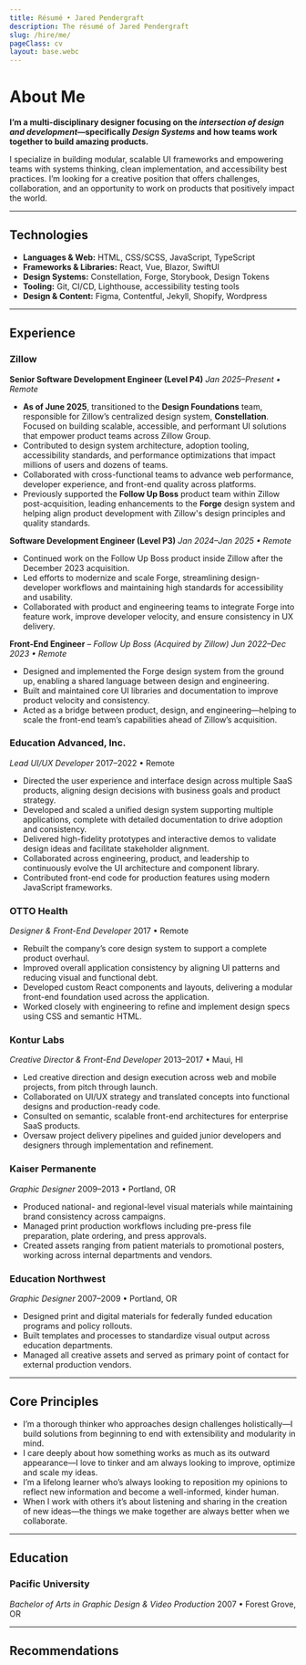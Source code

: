 ```yaml
---
title: Résumé • Jared Pendergraft
description: The résumé of Jared Pendergraft
slug: /hire/me/
pageClass: cv
layout: base.webc
---
```


# About Me

**I’m a multi-disciplinary designer focusing on the _intersection of design and development_—specifically _Design Systems_ and how teams work together to build amazing products.**

I specialize in building modular, scalable UI frameworks and empowering teams with systems thinking, clean implementation, and accessibility best practices. I’m looking for a creative position that offers challenges, collaboration, and an opportunity to work on products that positively impact the world.

---

## Technologies

- **Languages & Web:** HTML, CSS/SCSS, JavaScript, TypeScript
- **Frameworks & Libraries:** React, Vue, Blazor, SwiftUI
- **Design Systems:** Constellation, Forge, Storybook, Design Tokens
- **Tooling:** Git, CI/CD, Lighthouse, accessibility testing tools
- **Design & Content:** Figma, Contentful, Jekyll, Shopify, Wordpress

---

## Experience

### Zillow

**Senior Software Development Engineer (Level P4)**
_Jan 2025–Present • Remote_

- **As of June 2025**, transitioned to the **Design Foundations** team, responsible for Zillow’s centralized design system, **Constellation**. Focused on building scalable, accessible, and performant UI solutions that empower product teams across Zillow Group.
- Contributed to design system architecture, adoption tooling, accessibility standards, and performance optimizations that impact millions of users and dozens of teams.
- Collaborated with cross-functional teams to advance web performance, developer experience, and front-end quality across platforms.
- Previously supported the **Follow Up Boss** product team within Zillow post-acquisition, leading enhancements to the **Forge** design system and helping align product development with Zillow's design principles and quality standards.

**Software Development Engineer (Level P3)**
_Jan 2024–Jan 2025 • Remote_

- Continued work on the Follow Up Boss product inside Zillow after the December 2023 acquisition.
- Led efforts to modernize and scale Forge, streamlining design-developer workflows and maintaining high standards for accessibility and usability.
- Collaborated with product and engineering teams to integrate Forge into feature work, improve developer velocity, and ensure consistency in UX delivery.

**Front-End Engineer** – _Follow Up Boss (Acquired by Zillow)_
_Jun 2022–Dec 2023 • Remote_

- Designed and implemented the Forge design system from the ground up, enabling a shared language between design and engineering.
- Built and maintained core UI libraries and documentation to improve product velocity and consistency.
- Acted as a bridge between product, design, and engineering—helping to scale the front-end team’s capabilities ahead of Zillow’s acquisition.

### Education Advanced, Inc.

_Lead UI/UX Developer_
2017–2022 • Remote

- Directed the user experience and interface design across multiple SaaS products, aligning design decisions with business goals and product strategy.
- Developed and scaled a unified design system supporting multiple applications, complete with detailed documentation to drive adoption and consistency.
- Delivered high-fidelity prototypes and interactive demos to validate design ideas and facilitate stakeholder alignment.
- Collaborated across engineering, product, and leadership to continuously evolve the UI architecture and component library.
- Contributed front-end code for production features using modern JavaScript frameworks.

### OTTO Health

_Designer & Front-End Developer_
2017 • Remote

- Rebuilt the company’s core design system to support a complete product overhaul.
- Improved overall application consistency by aligning UI patterns and reducing visual and functional debt.
- Developed custom React components and layouts, delivering a modular front-end foundation used across the application.
- Worked closely with engineering to refine and implement design specs using CSS and semantic HTML.

### Kontur Labs

_Creative Director & Front-End Developer_
2013–2017 • Maui, HI

- Led creative direction and design execution across web and mobile projects, from pitch through launch.
- Collaborated on UI/UX strategy and translated concepts into functional designs and production-ready code.
- Consulted on semantic, scalable front-end architectures for enterprise SaaS products.
- Oversaw project delivery pipelines and guided junior developers and designers through implementation and refinement.

### Kaiser Permanente

_Graphic Designer_
2009–2013 • Portland, OR

- Produced national- and regional-level visual materials while maintaining brand consistency across campaigns.
- Managed print production workflows including pre-press file preparation, plate ordering, and press approvals.
- Created assets ranging from patient materials to promotional posters, working across internal departments and vendors.

### Education Northwest

_Graphic Designer_
2007–2009 • Portland, OR

- Designed print and digital materials for federally funded education programs and policy rollouts.
- Built templates and processes to standardize visual output across education departments.
- Managed all creative assets and served as primary point of contact for external production vendors.

---

## Core Principles

- I’m a thorough thinker who approaches design challenges holistically—I build solutions from beginning to end with extensibility and modularity in mind.
- I care deeply about how something works as much as its outward appearance—I love to tinker and am always looking to improve, optimize and scale my ideas.
- I’m a lifelong learner who’s always looking to reposition my opinions to reflect new information and become a well-informed, kinder human.
- When I work with others it’s about listening and sharing in the creation of new ideas—the things we make together are always better when we collaborate.

---

## Education

### Pacific University

_Bachelor of Arts in Graphic Design & Video Production_
2007 • Forest Grove, OR

---

## Recommendations

<recommendation webc:for="recommendation of this.recommendations" :author="recommendation.author" :comment="recommendation.comment" webc:nokeep></recommendation>
